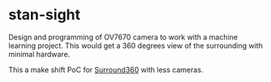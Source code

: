 # stan-sight

Design and programming of OV7670 camera to work with a machine learning project. 
This would get a 360 degrees view of the surrounding with minimal hardware.

This a make shift PoC for [Surround360](https://github.com/facebook/Surround360) with less cameras.




